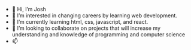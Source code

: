 - 👋 Hi, I’m Josh
- 👀 I’m interested in changing careers by learning web development.
- 🌱 I’m currently learning html, css, javascript, and react.
- 💞️ I’m looking to collaborate on projects that will increase my understanding and knowledge of programming and computer science
- 📫 


